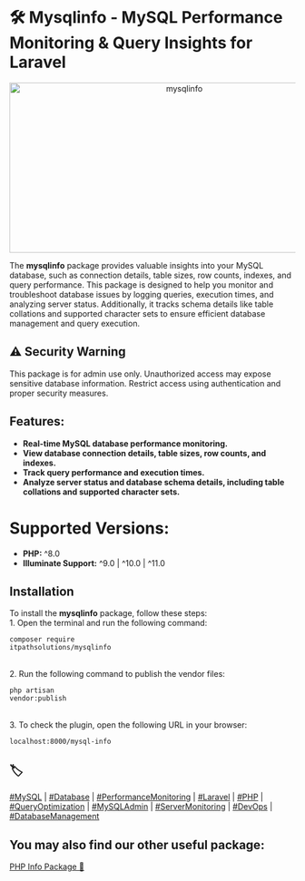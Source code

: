 # 🛠️ Mysqlinfo - MySQL Performance Monitoring & Query Insights for Laravel  

<p align="center">
  <img src="https://raw.githubusercontent.com/itpathsolutions/mysqlinfo/main/assets/mysqlinfo-banner.webp" alt="mysqlinfo" width="600" height="300">
</p>  

The **mysqlinfo** package provides valuable insights into your MySQL database, such as connection details, table sizes, row counts, indexes, and query performance. This package is designed to help you monitor and troubleshoot database issues by logging queries, execution times, and analyzing server status. Additionally, it tracks schema details like table collations and supported character sets to ensure efficient database management and query execution.  

## **⚠️ Security Warning**
This package is for admin use only. Unauthorized access may expose sensitive database information. Restrict access using authentication and proper security measures.  

## **Features:**  
- **Real-time MySQL database performance monitoring.**  
- **View database connection details, table sizes, row counts, and indexes.**  
- **Track query performance and execution times.**  
- **Analyze server status and database schema details, including table collations and supported character sets.**  

# **Supported Versions:**  
- **PHP:** ^8.0  
- **Illuminate Support:** ^9.0 | ^10.0 | ^11.0  

## **Installation**  
To install the **mysqlinfo** package, follow these steps:  
    1. Open the terminal and run the following command:  
    <pre><code class="language-bash">composer require itpathsolutions/mysqlinfo</code></pre>   
    2. Run the following command to publish the vendor files:  
    <pre><code class="language-bash">php artisan vendor:publish</code></pre>  
    3. To check the plugin, open the following URL in your browser:  
    <pre><code class="language-bash">localhost:8000/mysql-info</code></pre>  

## 🏷️  
<p>
<a href="https://packagist.org/search/?tags=mysql">#MySQL</a> |  
<a href="https://packagist.org/search/?tags=database">#Database</a> |  
<a href="https://packagist.org/search/?tags=performance-monitoring">#PerformanceMonitoring</a> |  
<a href="https://packagist.org/search/?tags=laravel">#Laravel</a> |  
<a href="https://packagist.org/search/?tags=php">#PHP</a> |  
<a href="https://packagist.org/search/?tags=query-optimization">#QueryOptimization</a> |  
<a href="https://packagist.org/search/?tags=mysql-admin">#MySQLAdmin</a> |  
<a href="https://packagist.org/search/?tags=server-monitoring">#ServerMonitoring</a> |  
<a href="https://packagist.org/search/?tags=devops">#DevOps</a> |  
<a href="https://packagist.org/search/?tags=database-management">#DatabaseManagement</a>
</p>  

## **You may also find our other useful package:**  
[PHP Info Package 🚀](https://packagist.org/packages/itpathsolutions/phpinfo)  